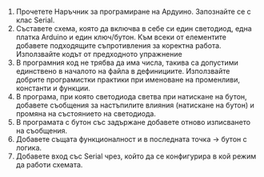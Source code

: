 1. Прочетете Наръчник за програмиране на Ардуино. Запознайте се с клас Serial.
2. Съставете схема, която да включва в себе си един светодиод, една платка Arduino и един ключ/бутон. Към всеки от елементите добавете подходящите съпротивления за коректна работа. Използвайте кодът от предходното упражнение
3. В програмния код не трябва да има числа, такива са допустими единствено в началото на файла в дефинициите. Използвайте добрите програмистки практики при именоване на променливи, константи и функции.
4. В програма, при която светодиода светва при натискане на бутон, добавете съобщения за настъпилите влияния (натискане на бутон) и промяна на състоянието на светодиода.
5. В програмата с бутон със задържане добавете отново изписването на съобщения.
6. Добавете същата функционалност и в последната точка -> бутон с логика.
7. Добавете вход със Serial чрез, който да се конфигурира в кой режим да работи схемата. 